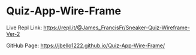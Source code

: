 # Quiz-App-Wire-Frame

Live Repl Link: https://repl.it/@James_FrancisFr/Sneaker-Quiz-Wireframe-Ver-2

GitHub Page: https://jbello1222.github.io/Quiz-App-Wire-Frame/
